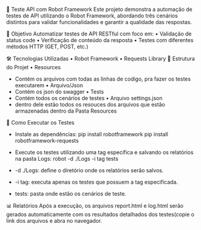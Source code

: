 🧪 Teste API com Robot Framework
Este projeto demonstra a automação de testes de API utilizando o Robot Framework, abordando três cenários distintos para validar funcionalidades e garantir a qualidade das respostas.

📌 Objetivo
Automatizar testes de API RESTful com foco em:
• 	Validação de status code
• 	Verificação de conteúdo da resposta
• 	Testes com diferentes métodos HTTP (GET, POST, etc.)

🛠️ Tecnologias Utilizadas
• 	Robot Framework
• 	Requests Library
📁 Estrutura do Projet
 • 	Resources
   - Contém  os arquivos com  todas as linhas de codigo, pra fazer os testes executarem
 •  Arquivo/Json
   - Contém os json do swagger
 •   Tests
   - Contém todos os cenários de testes
 •  Arquivo settings.json
   - dentro dele estão todos os resouces dos arquivos que estão armazenadas dentro da Pasta Resources
 
 🚀 Como Executar os Testes
- Instale as dependências:
pip install robotframework
pip install robotframework-requests

- Execute os testes utilizando uma tag específica e salvando os relatórios na pasta Logs:
robot -d ./Logs -i tag tests
- -d ./Logs: define o diretório onde os relatórios serão salvos.
- -i tag: executa apenas os testes que possuem a tag especificada.
- tests: pasta onde estão os cenários de teste.


📊 Relatórios
Após a execução, os arquivos report.html e log.html serão gerados automaticamente com os resultados detalhados dos testes(copie o link dos arquivos e abra no navegador.



